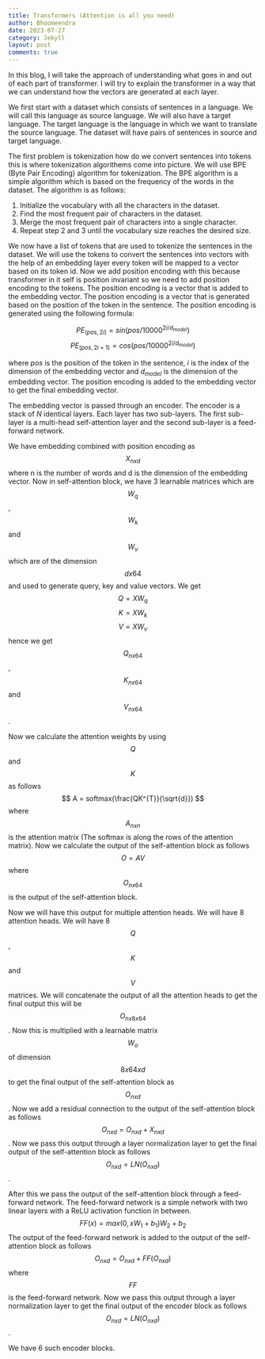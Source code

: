 ```yaml
---
title: Transformers (Attention is all you need)
author: Bhoomeendra 
date: 2023-07-27
category: Jekyll
layout: post
comments: true
---
```


In this blog, I will take the approach of understanding what goes in and out of each part of transformer. I will try to explain the transformer in a way that we can understand how the vectors are generated at each layer.

We first start with a dataset which consists of sentences in a language. We will call this language as source language. We will also have a target language. The target language is the language in which we want to translate the source language. The dataset will have pairs of sentences in source and target language.

The first problem is tokenization how do we convert sentences into tokens this is where tokenization algorithems come into picture. We will use BPE (Byte Pair Encoding) algorithm for tokenization. The BPE algorithm is a simple algorithm which is based on the frequency of the words in the dataset. The algorithm is as follows:

1. Initialize the vocabulary with all the characters in the dataset.
2. Find the most frequent pair of characters in the dataset.
3. Merge the most frequent pair of characters into a single character.
4. Repeat step 2 and 3 until the vocabulary size reaches the desired size.

We now have a list of tokens that are used to tokenize the sentences in the dataset. We will use the tokens to convert the sentences into vectors with the help of an embedding layer every token will be mapped to a vector based on its token id. Now we add position encoding with this because transformer in it self is position invariant so we need to add position encoding to the tokens. The position encoding is a vector that is added to the embedding vector. The position encoding is a vector that is generated based on the position of the token in the sentence. The position encoding is generated using the following formula:

$$ PE_{(pos, 2i)} = sin(pos/10000^{2i/d_{model}}) $$
$$ PE_{(pos, 2i+1)} = cos(pos/10000^{2i/d_{model}}) $$

where $pos$ is the position of the token in the sentence, $i$ is the index of the dimension of the embedding vector and $d_{model}$ is the dimension of the embedding vector. The position encoding is added to the embedding vector to get the final embedding vector.

The embedding vector is passed through an encoder. The encoder is a stack of $N$ identical layers. Each layer has two sub-layers. The first sub-layer is a multi-head self-attention layer and the second sub-layer is a feed-forward network.

We have embedding combined with position encoding as $$X_{nxd}$$ where n is the number of words and d is the dimension of the embedding vector. Now in self-attention block, we have 3 learnable matrices which are $$W_{q}$$, $$W_{k}$$ and $$W_{v}$$ which are of the dimension $$ d x 64 $$ and used to generate query, key and value vectors. We get $$ Q = XW_{q} $$ $$ K = XW_{k} $$ $$ V = XW_{v} $$ hence we get $$ Q_{nx64} $$, $$ K_{nx64} $$ and $$ V_{nx64} $$.

Now we calculate the attention weights by using $$ Q $$ and $$ K $$ as follows $$ A = softmax(\frac{QK^{T}}{\sqrt{d}}) $$ where $$ A_{nxn} $$ is the attention matrix (The softmax is along the rows of the attention matrix). Now we calculate the output of the self-attention block as follows $$ O = AV $$ where $$ O_{nx64} $$ is the output of the self-attention block.

Now we will have this output for multiple attention heads. We will have 8 attention heads. We will have 8 $$ Q $$, $$ K $$ and $$ V $$ matrices. We will concatenate the output of all the attention heads to get the final output this will be $$ O_{nx8x64} $$. Now this is multiplied with a learnable matrix $$ W_{o} $$ of dimension $$ 8x64 x d $$ to get the final output of the self-attention block as $$ O_{nxd} $$. Now we add a residual connection to the output of the self-attention block as follows $$ O_{nxd} = O_{nxd} + X_{nxd} $$. Now we pass this output through a layer normalization layer to get the final output of the self-attention block as follows $$ O_{nxd} = LN(O_{nxd}) $$.

After this we pass the output of the self-attention block through a feed-forward network. The feed-forward network is a simple network with two linear layers with a ReLU activation function in between. $$FF(x) = max(0,xW_1+b_1)W_2 + b_2 $$ The output of the feed-forward network is added to the output of the self-attention block as follows $$ O_{nxd} = O_{nxd} + FF(O_{nxd}) $$ where $$ FF $$ is the feed-forward network. Now we pass this output through a layer normalization layer to get the final output of the encoder block as follows $$ O_{nxd} = LN(O_{nxd}) $$.

We have 6 such encoder blocks.  

